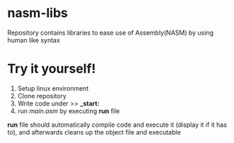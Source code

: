 # nasm-libs
Repository contains libraries to ease use of Assembly(NASM) by using human like syntax

# Try it yourself!
1) Setup linux environment
2) Clone repository
3) Write code under >> **_start:**
4) run _main.asm_ by executing **run** file

**run** file should automatically compile code and execute it (display it if it has to), and afterwards cleans up the object file and executable 
